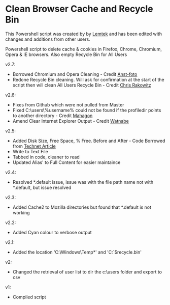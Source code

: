 # Clean Browser Cache and Recycle Bin
This Powershell script was created by by [Lemtek](https://github.com/lemtek/Powershell/blob/master/Clear_Browser_Caches) and has been edited with changes and additions from other users.

Powershell script to delete cache & cookies in Firefox, Chrome, Chromium, Opera & IE browsers. Also empty Recycle Bin for All Users

v2.7: 
* Borrowed Chromium and Opera Cleaning - Credit [Anst-foto](https://github.com/anst-foto/Powershell)
* Redone Recycle Bin cleaning. Will ask for confirmation at the start of the script then will clean All Users Recycle Bin - Credit [Chris Rakowitz](https://community.spiceworks.com/scripts/show_download/3677-empty-recycle-bins)

v2.6: 
* Fixes from Github which were not pulled from Master
* Fixed C:\users\\%username% could not be found if the profiledir points to another directory - Credit [Mahagon](https://github.com/Mahagon/Powershell)
* Amend Clear Internet Explorer Output - Credit [Watnabe](https://github.com/Watnabe/Powershell)
             
v2.5: 
* Added Disk Size, Free Space, % Free. Before and After - Code Borrowed from [Technet Article](https://gallery.technet.microsoft.com/scriptcenter/Clean-up-your-C-Drive-bc7bb3ed)
* Write to Text File
* Tabbed in code, cleaner to read
* Updated Alias' to Full Content for easier maintaince
    
v2.4: 
* Resolved *.default issue, issue was with the file path name not with *.default, but issue resolved

v2.3: 
* Added Cache2 to Mozilla directories but found that *.default is not working

v2.2: 
* Added Cyan colour to verbose output

v2.1: 
* Added the location 'C:\Windows\Temp\*' and 'C:\`$recycle.bin\'

v2: 
* Changed the retrieval of user list to dir the c:\users folder and export to csv

v1: 
* Compiled script

